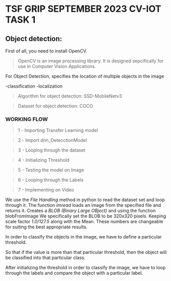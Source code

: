 # TSF GRIP SEPTEMBER 2023 CV-IOT TASK 1

## Object detection:

First of all, you need to install OpenCV.

> OpenCV is an image processing library. It is designed sepcifically for use in Computer Vision Applications.

For Object Detection, specifies the location of multiple objects in the image

-classification
-localization

> Algorithm for object detection: SSD-MobileNetv3

> Dataset for object detection: COCO

###	WORKING FLOW
> 1 - Importing Transfer Learning model

> 2 - Import dnn_DetecctionModel

> 3 - Looping through the dataset

> 4 - Initializing Threshold

> 5 - Testing the model on Image

> 6 - Looping through the Labels

> 7 - Implementing on Video


We use the *File Handling* method in python to read the dataset set and loop through it.
The function *imread* loads an image from the specified file and returns it. 
Creates a *BLOB (Binary Large OBject)* and using the function blobFromImage
We specifically set the BLOB to be 320x320 pixels.
Keeping scale factor *1.0/127.5* along with the Mean.
These numbers are changeable for suiting the best appropriate results.

In order to classify the objects in the image, we have to define a particular threshold. 

So that if the value is more than that particular threshold, then the object will be classified into that particular class.

After initializing the threshold in order to classify the image, we have to loop through the labels and compare the object with a particular label.


